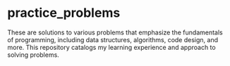 # practice_problems
These are solutions to various problems that emphasize the fundamentals of programming, including data structures, algorithms, code design, and more. This repository catalogs my learning experience and approach to solving problems.
